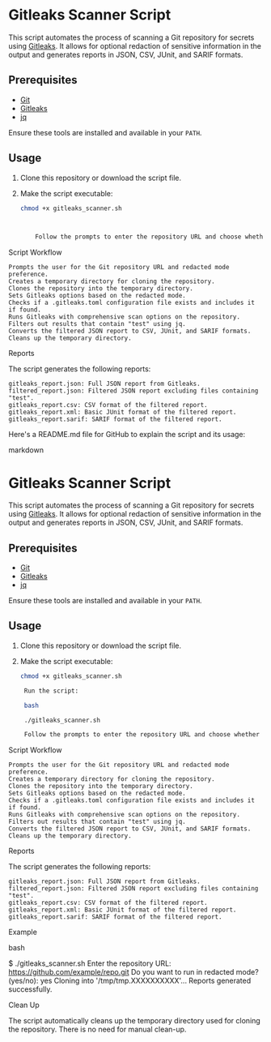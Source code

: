 # Gitleaks Scanner Script

This script automates the process of scanning a Git repository for secrets using [Gitleaks](https://github.com/zricethezav/gitleaks). It allows for optional redaction of sensitive information in the output and generates reports in JSON, CSV, JUnit, and SARIF formats.

## Prerequisites

- [Git](https://git-scm.com/)
- [Gitleaks](https://github.com/zricethezav/gitleaks)
- [jq](https://stedolan.github.io/jq/)

Ensure these tools are installed and available in your `PATH`.

## Usage

1. Clone this repository or download the script file.
2. Make the script executable:

   ```bash
   chmod +x gitleaks_scanner.sh



       Follow the prompts to enter the repository URL and choose whether to run in redacted mode.

Script Workflow

    Prompts the user for the Git repository URL and redacted mode preference.
    Creates a temporary directory for cloning the repository.
    Clones the repository into the temporary directory.
    Sets Gitleaks options based on the redacted mode.
    Checks if a .gitleaks.toml configuration file exists and includes it if found.
    Runs Gitleaks with comprehensive scan options on the repository.
    Filters out results that contain "test" using jq.
    Converts the filtered JSON report to CSV, JUnit, and SARIF formats.
    Cleans up the temporary directory.

Reports

The script generates the following reports:

    gitleaks_report.json: Full JSON report from Gitleaks.
    filtered_report.json: Filtered JSON report excluding files containing "test".
    gitleaks_report.csv: CSV format of the filtered report.
    gitleaks_report.xml: Basic JUnit format of the filtered report.
    gitleaks_report.sarif: SARIF format of the filtered report.




    
  Here's a README.md file for GitHub to explain the script and its usage:

markdown

# Gitleaks Scanner Script

This script automates the process of scanning a Git repository for secrets using [Gitleaks](https://github.com/zricethezav/gitleaks). It allows for optional redaction of sensitive information in the output and generates reports in JSON, CSV, JUnit, and SARIF formats.

## Prerequisites

- [Git](https://git-scm.com/)
- [Gitleaks](https://github.com/zricethezav/gitleaks)
- [jq](https://stedolan.github.io/jq/)

Ensure these tools are installed and available in your `PATH`.

## Usage

1. Clone this repository or download the script file.
2. Make the script executable:

   ```bash
   chmod +x gitleaks_scanner.sh

    Run the script:

    bash

    ./gitleaks_scanner.sh

    Follow the prompts to enter the repository URL and choose whether to run in redacted mode.

Script Workflow

    Prompts the user for the Git repository URL and redacted mode preference.
    Creates a temporary directory for cloning the repository.
    Clones the repository into the temporary directory.
    Sets Gitleaks options based on the redacted mode.
    Checks if a .gitleaks.toml configuration file exists and includes it if found.
    Runs Gitleaks with comprehensive scan options on the repository.
    Filters out results that contain "test" using jq.
    Converts the filtered JSON report to CSV, JUnit, and SARIF formats.
    Cleans up the temporary directory.

Reports

The script generates the following reports:

    gitleaks_report.json: Full JSON report from Gitleaks.
    filtered_report.json: Filtered JSON report excluding files containing "test".
    gitleaks_report.csv: CSV format of the filtered report.
    gitleaks_report.xml: Basic JUnit format of the filtered report.
    gitleaks_report.sarif: SARIF format of the filtered report.

Example

bash

$ ./gitleaks_scanner.sh
Enter the repository URL: https://github.com/example/repo.git
Do you want to run in redacted mode? (yes/no): yes
Cloning into '/tmp/tmp.XXXXXXXXXX'...
Reports generated successfully.

Clean Up

The script automatically cleans up the temporary directory used for cloning the repository. There is no need for manual clean-up.
